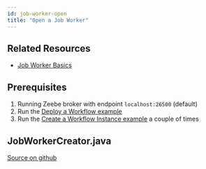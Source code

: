 ```yaml
---
id: job-worker-open
title: "Open a Job Worker"
---
```


## Related Resources

* [Job Worker Basics](../../basics/job-workers.md)

## Prerequisites

1. Running Zeebe broker with endpoint `localhost:26500` (default)
1. Run the [Deploy a Workflow example](workflow-deploy.md)
1. Run the [Create a Workflow Instance example](workflow-instance-create.md) a couple of times

## JobWorkerCreator.java

[Source on github](https://github.com/zeebe-io/zeebe/tree/{{commit}}/samples/src/main/java/io/zeebe/example/job/JobWorkerCreator.java)

<!--
```java
{{#include ../../../../samples/src/main/java/io/zeebe/example/job/JobWorkerCreator.java}}
```
-->